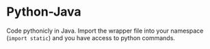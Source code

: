 # Python-Java

Code pythonicly in Java.  Import the wrapper file into your namespace (`import static`) and you have access to python commands.
